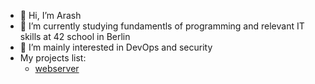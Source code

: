 - 👋 Hi, I’m Arash
- 🌱 I’m currently studying fundamentls of programming and relevant IT skills at 42 school in Berlin
- 👀 I’m mainly interested in DevOps and security
- My projects list:
    - [webserver](https://github.com/arash039/webserv)

<!---
arash039/arash039 is a ✨ special ✨ repository because its `README.md` (this file) appears on your GitHub profile.
You can click the Preview link to take a look at your changes.
--->
